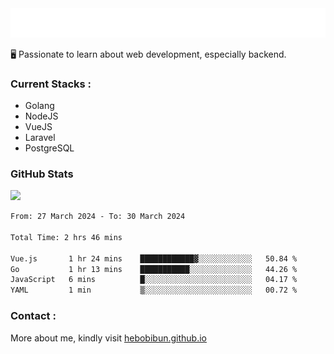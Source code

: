 <a href="#">
  <img src="assets/hey.svg" onclick="" alt=":wave: Hey, I'm Muhammad Habibullah"/>
</a>

🖥️ Passionate to learn about web development, especially backend.

### Current Stacks :

- Golang
- NodeJS
- VueJS
- Laravel
- PostgreSQL

### GitHub Stats

![](https://github-readme-streak-stats.herokuapp.com/?user=hebobibun&theme=algolia&hide_border=false)<br/>

<!--START_SECTION:waka-->

```txt
From: 27 March 2024 - To: 30 March 2024

Total Time: 2 hrs 46 mins

Vue.js       1 hr 24 mins    ████████████▓░░░░░░░░░░░░   50.84 %
Go           1 hr 13 mins    ███████████░░░░░░░░░░░░░░   44.26 %
JavaScript   6 mins          █░░░░░░░░░░░░░░░░░░░░░░░░   04.17 %
YAML         1 min           ▒░░░░░░░░░░░░░░░░░░░░░░░░   00.72 %
```

<!--END_SECTION:waka-->

### Contact :

More about me, kindly visit [hebobibun.github.io](https://hebobibun.github.io)
